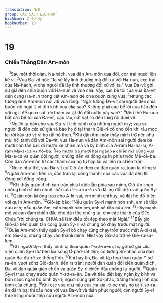 ```yaml
---
translation: NVB
group: CÁC SÁCH LỊCH-SỬ
bookName: I Sử Ký 
bookNumber: 13
---
```


<div class="title"><h1>19</h1><h3>Chiến Thắng Dân Am-môn </h3></div>
<span class="verse 1su_19_1"> <sup>1</sup>Sau một thời gian, Na-hách, vua dân Am-môn qua đời, con trai người lên kế vị. </span>
<span class="verse 1su_19_2"><sup>2</sup>Vua Đa-vít nói: “Ta sẽ lấy tình thương mà đối xử với Ha-nun, con trai của Na-hách, vì cha người đã lấy tình thương đối xử với ta.” Vua Đa-vít gởi sứ giả đến chia buồn với Ha-nun về vua cha. Vậy, các bề tôi của vua Đa-vít đến cùng Ha-nun trong đất Am-môn để chia buồn cùng vua. </span>
<span class="verse 1su_19_3"><sup>3</sup>Nhưng các tướng lãnh Am-môn nói với vua rằng: “Ngài tưởng Đa-vít sai người đến chia buồn với ngài là vì tôn kính vua cha sao? Không phải các bề tôi của hắn đến với ngài để quan sát, do thám và lật đổ đất nước này sao?” </span>
<span class="verse 1su_19_4"><sup>4</sup>Như thế Ha-nun bắt các bề tôi của Đa-vít, cạo râu, cắt vạt áo đến lưng rồi đuổi về. <br/></span>
<span class="verse 1su_19_5"> <sup>5</sup>Người ta báo cho vua Đa-vít tình cảnh của những người này; vua sai người đi đón các sứ giả và bảo họ ở tại thành Giê-ri-cô cho đến khi râu mọc lại rồi hãy trở về vì họ rất hổ thẹn. </span>
<span class="verse 1su_19_6"><sup>6</sup>Khi dân Am-môn thấy mình trở nên như mùi hôi tanh đối với Đa-vít, vua Ha-nun và dân Am-môn sai người đem ba mươi bốn tấn bạc đi mướn xe chiến mã và kỵ binh của A-ram Na-ha-ra, A-ram Ma-a-ca và Xô-ba. </span>
<span class="verse 1su_19_7"><sup>7</sup>Họ mướn ba mươi hai ngàn xe chiến mã cùng vua Ma-a-ca và quân đội người; chúng đến và đóng quân phía trước Mê-đê-ba. Còn dân Am-môn từ các thành của họ tụ họp lại và tiến ra chiến trận. <br/></span>
<span class="verse 1su_19_8"> <sup>8</sup>Nghe như thế, vua Đa-vít cử Giô-áp đem cả đạo quân ra, toàn là dũng sĩ. </span>
<span class="verse 1su_19_9"><sup>9</sup>Người Am-môn tiến ra, dàn trận tại cổng thành; còn các vua đã đến thì đóng nơi đồng trống. <br/></span>
<span class="verse 1su_19_10"> <sup>10</sup>Khi thấy quân địch dàn trận phía trước lẫn phía sau mình, Giô-áp chọn những binh sĩ tinh nhuệ nhất của Y-sơ-ra-ên và đặt họ đối diện với quân Sy-ri. </span>
<span class="verse 1su_19_11"><sup>11</sup>Quân còn lại ông trao cho A-bi-sai, em mình chỉ huy, và đặt họ đối diện với quân Am-môn. </span>
<span class="verse 1su_19_12"><sup>12</sup>Giô-áp bảo: “Nếu quân Sy-ri mạnh hơn anh, em sẽ tiếp cứu anh; nếu quân Am-môn mạnh hơn em, anh sẽ tiếp cứu em. </span>
<span class="verse 1su_19_13"><sup>13</sup>Hãy mạnh mẽ và can đảm chiến đấu cho dân tộc chúng ta, cho các thành của Đức Chúa Trời chúng ta. CHÚA sẽ làm điều tốt đẹp theo mắt Ngài.” </span>
<span class="verse 1su_19_14"><sup>14</sup>Bấy giờ Giô-áp tiến quân tấn công quân Sy-ri và chúng bỏ chạy trước mặt người. </span>
<span class="verse 1su_19_15"><sup>15</sup>Quân Am-môn thấy quân Sy-ri bỏ chạy cũng chạy trốn trước mặt A-bi-sai, em Giô-áp; chúng chạy vào thành mình. Như vậy Giô-áp trở về Giê-ru-sa-lem. <br/></span>
<span class="verse 1su_19_16"> <sup>16</sup>Khi người Sy-ri thấy mình bị thua quân Y-sơ-ra-ên; họ gởi sứ giả cầu viện quân Sy-ri từ bên kia sông Ơ-phơ-rát đến; có tướng Sô-phác của đạo quân Ha-đa-rê-xe thống lĩnh. </span>
<span class="verse 1su_19_17"><sup>17</sup>Khi hay tin, Đa-vít tập họp toàn quân Y-sơ-ra-ên, vượt sông Giô-đanh, tiến ra trận; người dàn quân đối diện quân địch. Đa-vít dàn quân giao chiến và quân Sy-ri chiến đấu chống lại người. </span>
<span class="verse 1su_19_18"><sup>18</sup>Quân Sy-ri thua chạy trước quân Y-sơ-ra-ên. Đa-vít tiêu diệt bảy ngàn kỵ binh và bốn chục ngàn bộ binh Sy-ri; người cũng giết Sô-phác, tướng thống lĩnh đạo binh của chúng. </span>
<span class="verse 1su_19_19"><sup>19</sup>Khi các vua chư hầu của Ha-đa-rê-xe thấy họ bị Y-sơ-ra-ên đánh bại thì cầu hòa với vua Đa-vít và thần phục người; còn người Sy-ri thì không muốn tiếp cứu người Am-môn nữa. <br/></span>
